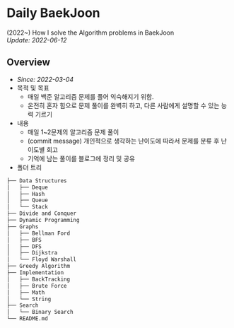 # Daily BaekJoon
(2022~) How I solve the Algorithm problems in BaekJoon       
_Update: 2022-06-12_   

## **Overview**
- _Since: 2022-03-04_
- 목적 및 목표
    - 매일 백준 알고리즘 문제를 풀어 익숙해지기 위함.
    - 온전히 혼자 힘으로 문제 풀이를 완벽히 하고, 다른 사람에게 설명할 수 있는 능력 기르기
- 내용
    - 매일 1~2문제의 알고리즘 문제 풀이   
    - (commit message) 개인적으로 생각하는 난이도에 따라서 문제를 분류 후 난이도별 회고   
    - 기억에 남는 풀이를 블로그에 정리 및 공유   
- 폴더 트리 
```bash
├── Data Structures
│   ├── Deque
│   ├── Hash
│   ├── Queue
│   └── Stack
├── Divide and Conquer
├── Dynamic Programming
├── Graphs
│   ├── Bellman Ford
│   ├── BFS
│   ├── DFS
│   ├── Dijkstra
│   └── Floyd Warshall
├── Greedy Algorithm
├── Implementation 
│   ├── BackTracking
│   ├── Brute Force
│   ├── Math
│   └── String 
├── Search
│   └── Binary Search
└── README.md
``` 